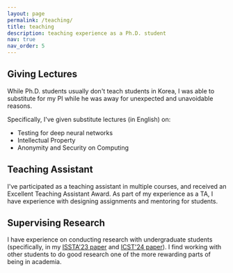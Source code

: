 ```yaml
---
layout: page
permalink: /teaching/
title: teaching
description: teaching experience as a Ph.D. student
nav: true
nav_order: 5
---
```


## Giving Lectures

While Ph.D. students usually don't teach students in Korea,
I was able to substitute for my PI while he was away for
unexpected and unavoidable reasons.

Specifically, I've given substitute lectures (in English) on:

 * Testing for deep neural networks
 * Intellectual Property
 * Anonymity and Security on Computing

## Teaching Assistant

I've participated as a teaching assistant in multiple courses, and
received an Excellent Teaching Assistant Award. As part of my
experience as a TA, I have experience with designing assignments and mentoring
for students.

## Supervising Research

I have experience on conducting research with undergraduate
students (specifically, in my [ISSTA'23 paper](https://arxiv.org/abs/2212.13773) and [ICST'24 paper](https://arxiv.org/abs/2310.13229)). I find working with other students to do good research one of the more rewarding parts of being in academia.
